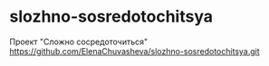 # slozhno-sosredotochitsya
Проект "Сложно сосредоточиться" https://github.com/ElenaChuvasheva/slozhno-sosredotochitsya.git
